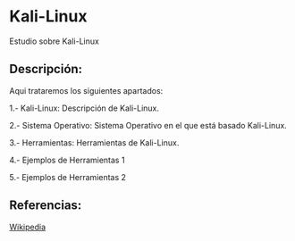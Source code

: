 # Kali-Linux
Estudio sobre Kali-Linux
## Descripción:
Aqui trataremos los siguientes apartados:

1.- Kali-Linux: Descripción de Kali-Linux.

2.- Sistema Operativo: Sistema Operativo en el que está basado Kali-Linux.

3.- Herramientas: Herramientas de Kali-Linux.

4.- Ejemplos de Herramientas 1

5.- Ejemplos de Herramientas 2

## Referencias:
[Wikipedia](https://es.wikipedia.org/wiki/Kali_Linux)

